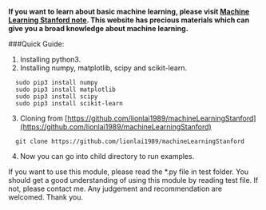 **If you want to learn about basic machine learning, please visit
[Machine Learning Stanford note](https://share.coursera.org/wiki/index.php/ML:Main#Course_Information). This website has precious materials which can give you a broad knowledge about machine learning.**

###Quick Guide:
1. Installing python3.
2. Installing numpy, matplotlib, scipy and scikit-learn.
```
  sudo pip3 install numpy
  sudo pip3 install matplotlib
  sudo pip3 install scipy
  sudo pip3 install scikit-learn
```

3. Cloning from [https://github.com/lionlai1989/machineLearningStanford](https://github.com/lionlai1989/machineLearningStanford)
```
  git clone https://github.com/lionlai1989/machineLearningStanford
```

4. Now you can go into child directory to run examples.

If you want to use this module, please read the *.py file in test folder. You should get a good understanding of using this module by reading test file. If not, please contact me. Any judgement and recommendation are welcomed.
Thank you.

